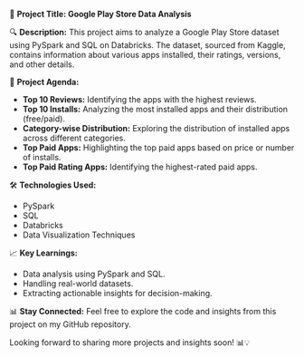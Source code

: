 📁 **Project Title: Google Play Store Data Analysis**

🔍 **Description:**
This project aims to analyze a Google Play Store dataset using PySpark and SQL on Databricks. The dataset, sourced from Kaggle, contains information about various apps installed, their ratings, versions, and other details.

🚀 **Project Agenda:**
- **Top 10 Reviews:** Identifying the apps with the highest reviews.
- **Top 10 Installs:** Analyzing the most installed apps and their distribution (free/paid).
- **Category-wise Distribution:** Exploring the distribution of installed apps across different categories.
- **Top Paid Apps:** Highlighting the top paid apps based on price or number of installs.
- **Top Paid Rating Apps:** Identifying the highest-rated paid apps.

🛠️ **Technologies Used:**
- PySpark
- SQL
- Databricks
- Data Visualization Techniques

📈 **Key Learnings:**
- Data analysis using PySpark and SQL.
- Handling real-world datasets.
- Extracting actionable insights for decision-making.

📊 **Stay Connected:**
Feel free to explore the code and insights from this project on my GitHub repository.

Looking forward to sharing more projects and insights soon! 📊💡
